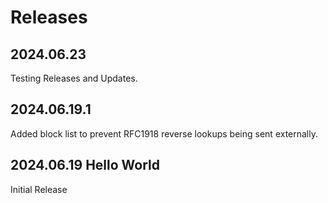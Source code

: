 # Releases

## 2024.06.23
Testing Releases and Updates.

## 2024.06.19.1
Added block list to prevent RFC1918 reverse lookups being sent externally.

## 2024.06.19 Hello World
Initial Release
